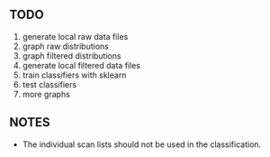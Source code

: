 ## TODO
1. generate local raw data files
2. graph raw distributions
3. graph filtered distributions
4. generate local filtered data files
5. train classifiers with sklearn
6. test classifiers
7. more graphs

## NOTES
* The individual scan lists should not be used in the classification.
